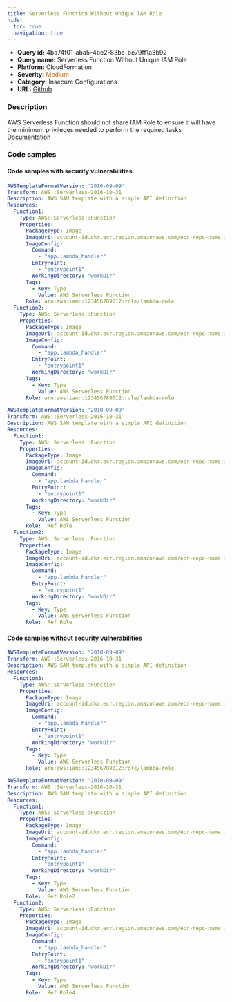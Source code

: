 ```yaml
---
title: Serverless Function Without Unique IAM Role
hide:
  toc: true
  navigation: true
---
```


<style>
  .highlight .hll {
    background-color: #ff171742;
  }
  .md-content {
    max-width: 1100px;
    margin: 0 auto;
  }
</style>

-   **Query id:** 4ba74f01-aba5-4be2-83bc-be79ff1a3b92
-   **Query name:** Serverless Function Without Unique IAM Role
-   **Platform:** CloudFormation
-   **Severity:** <span style="color:#C60">Medium</span>
-   **Category:** Insecure Configurations
-   **URL:** [Github](https://github.com/Checkmarx/kics/tree/master/assets/queries/cloudFormation/aws_sam/serverless_function_without_unique_iam_role)

### Description
AWS Serverless Function should not share IAM Role to ensure it will have the minimum privileges needed to perform the required tasks<br>
[Documentation](https://docs.aws.amazon.com/serverless-application-model/latest/developerguide/sam-resource-function.html#sam-function-role)

### Code samples
#### Code samples with security vulnerabilities
```yaml title="Postitive test num. 1 - yaml file" hl_lines="34 19"
AWSTemplateFormatVersion: '2010-09-09'
Transform: AWS::Serverless-2016-10-31
Description: AWS SAM template with a simple API definition
Resources:
  Function1:
    Type: AWS::Serverless::Function
    Properties:
      PackageType: Image
      ImageUri: account-id.dkr.ecr.region.amazonaws.com/ecr-repo-name:image-name
      ImageConfig:
        Command:
          - "app.lambda_handler"
        EntryPoint:
          - "entrypoint1"
        WorkingDirectory: "workDir"
      Tags:
        - Key: Type
          Value: AWS Serverless Function
      Role: arn:aws:iam::123456789012:role/lambda-role
  Function2:
    Type: AWS::Serverless::Function
    Properties:
      PackageType: Image
      ImageUri: account-id.dkr.ecr.region.amazonaws.com/ecr-repo-name:image-name
      ImageConfig:
        Command:
          - "app.lambda_handler"
        EntryPoint:
          - "entrypoint1"
        WorkingDirectory: "workDir"
      Tags:
        - Key: Type
          Value: AWS Serverless Function
      Role: arn:aws:iam::123456789012:role/lambda-role

```
```yaml title="Postitive test num. 2 - yaml file" hl_lines="34 19"
AWSTemplateFormatVersion: '2010-09-09'
Transform: AWS::Serverless-2016-10-31
Description: AWS SAM template with a simple API definition
Resources:
  Function1:
    Type: AWS::Serverless::Function
    Properties:
      PackageType: Image
      ImageUri: account-id.dkr.ecr.region.amazonaws.com/ecr-repo-name:image-name
      ImageConfig:
        Command:
          - "app.lambda_handler"
        EntryPoint:
          - "entrypoint1"
        WorkingDirectory: "workDir"
      Tags:
        - Key: Type
          Value: AWS Serverless Function
      Role: !Ref Role
  Function2:
    Type: AWS::Serverless::Function
    Properties:
      PackageType: Image
      ImageUri: account-id.dkr.ecr.region.amazonaws.com/ecr-repo-name:image-name
      ImageConfig:
        Command:
          - "app.lambda_handler"
        EntryPoint:
          - "entrypoint1"
        WorkingDirectory: "workDir"
      Tags:
        - Key: Type
          Value: AWS Serverless Function
      Role: !Ref Role

```


#### Code samples without security vulnerabilities
```yaml title="Negative test num. 1 - yaml file"
AWSTemplateFormatVersion: '2010-09-09'
Transform: AWS::Serverless-2016-10-31
Description: AWS SAM template with a simple API definition
Resources:
  Function3:
    Type: AWS::Serverless::Function
    Properties:
      PackageType: Image
      ImageUri: account-id.dkr.ecr.region.amazonaws.com/ecr-repo-name:image-name
      ImageConfig:
        Command:
          - "app.lambda_handler"
        EntryPoint:
          - "entrypoint1"
        WorkingDirectory: "workDir"
      Tags:
        - Key: Type
          Value: AWS Serverless Function
      Role: arn:aws:iam::123456789012:role/lambda-role

```
```yaml title="Negative test num. 2 - yaml file"
AWSTemplateFormatVersion: '2010-09-09'
Transform: AWS::Serverless-2016-10-31
Description: AWS SAM template with a simple API definition
Resources:
  Function1:
    Type: AWS::Serverless::Function
    Properties:
      PackageType: Image
      ImageUri: account-id.dkr.ecr.region.amazonaws.com/ecr-repo-name:image-name
      ImageConfig:
        Command:
          - "app.lambda_handler"
        EntryPoint:
          - "entrypoint1"
        WorkingDirectory: "workDir"
      Tags:
        - Key: Type
          Value: AWS Serverless Function
      Role: !Ref Role2
  Function2:
    Type: AWS::Serverless::Function
    Properties:
      PackageType: Image
      ImageUri: account-id.dkr.ecr.region.amazonaws.com/ecr-repo-name:image-name
      ImageConfig:
        Command:
          - "app.lambda_handler"
        EntryPoint:
          - "entrypoint1"
        WorkingDirectory: "workDir"
      Tags:
        - Key: Type
          Value: AWS Serverless Function
      Role: !Ref Role4

```
